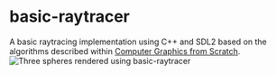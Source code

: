 # basic-raytracer
A basic raytracing implementation using C++ and SDL2 based on the algorithms described within [Computer Graphics from Scratch](https://gabrielgambetta.com/computer-graphics-from-scratch/).
![Three spheres rendered using basic-raytracer](https://i.imgur.com/qIWspO6.png)
